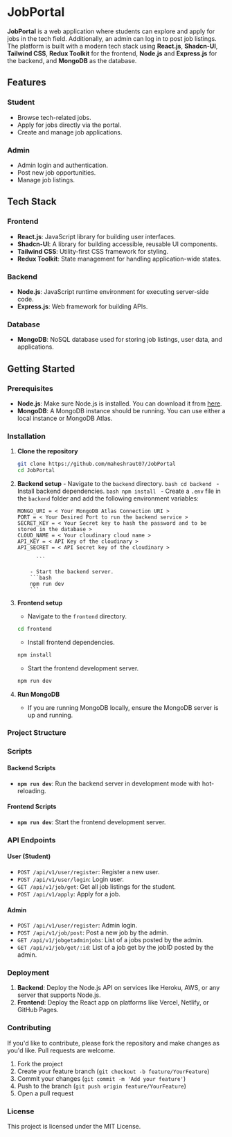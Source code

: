 # JobPortal

**JobPortal** is a web application where students can explore and apply for jobs in the tech field. Additionally, an admin can log in to post job listings. The platform is built with a modern tech stack using **React.js**, **Shadcn-UI**, **Tailwind CSS**, **Redux Toolkit** for the frontend, **Node.js** and **Express.js** for the backend, and **MongoDB** as the database.

## Features

### Student

- Browse tech-related jobs.
- Apply for jobs directly via the portal.
- Create and manage job applications.

### Admin

- Admin login and authentication.
- Post new job opportunities.
- Manage job listings.

## Tech Stack

### Frontend

- **React.js**: JavaScript library for building user interfaces.
- **Shadcn-UI**: A library for building accessible, reusable UI components.
- **Tailwind CSS**: Utility-first CSS framework for styling.
- **Redux Toolkit**: State management for handling application-wide states.

### Backend

- **Node.js**: JavaScript runtime environment for executing server-side code.
- **Express.js**: Web framework for building APIs.

### Database

- **MongoDB**: NoSQL database used for storing job listings, user data, and applications.

## Getting Started

### Prerequisites

- **Node.js**: Make sure Node.js is installed. You can download it from [here](https://nodejs.org/).
- **MongoDB**: A MongoDB instance should be running. You can use either a local instance or MongoDB Atlas.

### Installation

1.  **Clone the repository**

    ```bash
    git clone https://github.com/maheshraut07/JobPortal
    cd JobPortal
    ```

2.  **Backend setup** - Navigate to the `backend` directory.
    `bash
cd backend
` - Install backend dependencies.
    `bash
npm install
` - Create a `.env` file in the `backend` folder and add the following environment variables:

    ````
    MONGO_URI = < Your MongoDB Atlas Connection URI >
    PORT = < Your Desired Port to run the backend service >
    SECRET_KEY = < Your Secret key to hash the password and to be stored in the database >
    CLOUD_NAME = < Your cloudinary cloud name >
    API_KEY = < API Key of the cloudinary >
    API_SECRET = < API Secret key of the cloudinary >

          ```

        - Start the backend server.
        ```bash
        npm run dev
        ```

    ````

3.  **Frontend setup**

    - Navigate to the `frontend` directory.

    ```bash
    cd frontend
    ```

    - Install frontend dependencies.

    ```bash
    npm install
    ```

    - Start the frontend development server.

    ```bash
    npm run dev
    ```

4.  **Run MongoDB**
    - If you are running MongoDB locally, ensure the MongoDB server is up and running.

### Project Structure

### Scripts

#### Backend Scripts

- **`npm run dev`**: Run the backend server in development mode with hot-reloading.

#### Frontend Scripts

- **`npm run dev`**: Start the frontend development server.

### API Endpoints

#### User (Student)

- `POST /api/v1/user/register`: Register a new user.
- `POST /api/v1/user/login`: Login user.
- `GET /api/v1/job/get`: Get all job listings for the student.
- `POST /api/v1/apply`: Apply for a job.

#### Admin

- `POST /api/v1/user/register`: Admin login.
- `POST /api/v1/job/post`: Post a new job by the admin.
- `GET /api/v1/jobgetadminjobs`: List of a jobs posted by the admin.
- `GET /api/v1/job/get/:id`: List of a job get by the jobID posted by the admin.

### Deployment

1. **Backend**: Deploy the Node.js API on services like Heroku, AWS, or any server that supports Node.js.
2. **Frontend**: Deploy the React app on platforms like Vercel, Netlify, or GitHub Pages.

### Contributing

If you'd like to contribute, please fork the repository and make changes as you'd like. Pull requests are welcome.

1. Fork the project
2. Create your feature branch (`git checkout -b feature/YourFeature`)
3. Commit your changes (`git commit -m 'Add your feature'`)
4. Push to the branch (`git push origin feature/YourFeature`)
5. Open a pull request

### License

This project is licensed under the MIT License.
